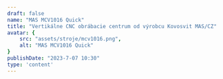 ```yaml
---
draft: false
name: "MAS MCV1016 Quick"
title: "Vertikálne CNC obrábacie centrum od výrobcu Kovosvit MAS/CZ"
avatar: {
    src: "assets/stroje/mcv1016.png",
    alt: "MAS MCV1016 Quick"
}
publishDate: "2023-7-07 10:30"
type: 'content'
---
```

